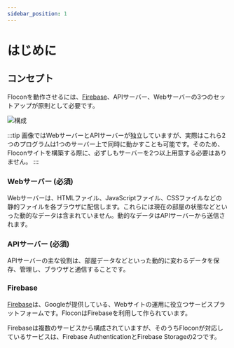 ```yaml
---
sidebar_position: 1
---
```


# はじめに

## コンセプト

Floconを動作させるには、[Firebase]、APIサーバー、Webサーバーの3つのセットアップが原則として必要です。

![構成](/img/docs/servers-min.png)

:::tip
画像ではWebサーバーとAPIサーバーが独立していますが、実際はこれら2つのプログラムは1つのサーバー上で同時に動かすことも可能です。そのため、Floconサイトを構築する際に、必ずしもサーバーを2つ以上用意する必要はありません。
:::

### Webサーバー (必須)

Webサーバーは、HTMLファイル、JavaScriptファイル、CSSファイルなどの静的ファイルを各ブラウザに配信します。これらには現在の部屋の状態などといった動的なデータは含まれていません。動的なデータはAPIサーバーから送信されます。

### APIサーバー (必須)

APIサーバーの主な役割は、部屋データなどといった動的に変わるデータを保存、管理し、ブラウザと通信することです。

### Firebase

[Firebase]は、Googleが提供している、Webサイトの運用に役立つサービスプラットフォームです。FloconはFirebaseを利用して作られています。

Firebaseは複数のサービスから構成されていますが、そのうちFloconが対応しているサービスは、Firebase AuthenticationとFirebase Storageの2つです。

[firebase]: https://firebase.google.com/?hl=ja

